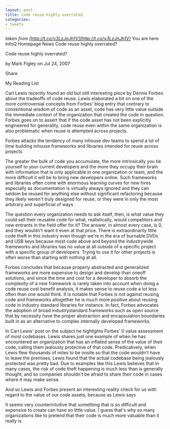 ```yaml
---
layout: post
title: code reuse highly overrated
categories:
- tweets
---
```

*taken from [http://t.co/v3LzJnJh1V](http://t.co/v3LzJnJh1V)*
You are here InfoQ Homepage News Code reuse highly overrated?

Code reuse highly overrated?

by Mark Figley on     Jul 24, 2007 

Share

My Reading List

Carl Lewis recently found an old but still interesting piece by Dennis Forbes about the tradeoffs of code reuse. Lewis elaborated a bit on one of the more controversial concepts from Forbes' blog entry that contrary to conventional wisdom of code as an asset, code has very little value outside the immediate context of the organization that created the code in question. Forbes goes on to assert that if the code asset has not been explicitly engineered for generality, code reuse even within the same organization is also problematic when reuse is attempted across projects.

Forbes attacks the tendency of many inhouse dev teams to spend a lot of time building inhouse frameworks and libraries intended for reuse across projects

The greater the bulk of code you accumulate, the more intrinsically you tie yourself to your current developers and the more they occupy their brain with information that is only applicable in one organization or team, and the more difficult it will be to bring new developers online. Such frameworks and libraries often come with enormous learning curves for new hires  especially as documentation is virtually always ignored  and they can seldom be reused for anything else without significant refactoring because they likely weren't truly designed for reuse, or they were in only the most arbitrary and superficial of ways

 The question every organization needs to ask itself, then, is what value they could sell their reusable code for  what, realistically, would competitors and new entrants in the field offer for it? The answer, in almost every case, is 0, and they wouldn't want it even at that price. There is extraordinarily little code theft in this industry even though we're in the era of burnable DVDs and USB keys because most code  above and beyond the industrywide frameworks and libraries  has no value at all outside of a specific project with a specific group of developers. Trying to use it for other projects is often worse than starting with nothing at all.

Forbes concludes that because properly abstracted and generalized frameworks are more expensive to design and develop than oneoff solutions, and since the time and cost for a developer to absorb the complexity of a new framework is rarely taken into account when doing a code reuse cost benefit analysis, it makes sense to reuse code a lot less often than one would think. It is notable that Forbes is not against reusing code and frameworks altogether he is much more positive about reusing code in industry standard libraries for instance. In fact, Forbes advocates the adoption of broad industrystandard frameworks such as open source that by necessity have the proper abstraction and encapsulation boundaries built in as an alternative to complex internally developed frameworks.

In Carl Lewis' post on the subject he highlights Forbes' 0 value assessment of most codebases. Lewis shares just one example of when he has encountered an organization that has an inflated sense of the value of their code, calling them jealously protective of that code. Predicatively, when Lewis flew thousands of miles to be onsite so that the code wouldn't have to leave the premises, Lewis found that the actual codebase being jealously protected was pretty bad. Due to examples like this Lewis believes that in many cases, the risk of code theft happening is much less than is generally thought, and so companies shouldn't be afraid to share their code in cases where it may make sense.

And so Lewis and Forbes present an interesting reality check for us with regard to the value of our code assets, because as Lewis says

It seems very counterintuitive that something that is so difficult and expensive to create can have so little value. I guess that's why so many organizations like to pretend that their code is much more valuable than it really is.

